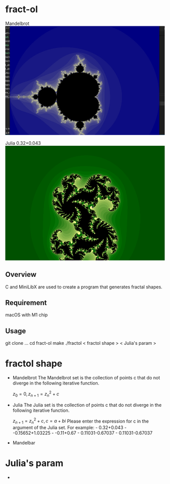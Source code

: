 # fract-ol
Mandelbrot
![gif](https://github.com/retakashi/fract-ol/blob/main/image/Mandelbrot.gif)

Julia 0.32+0.043
![gif](https://github.com/retakashi/fract-ol/blob/main/image/Julia.gif)

## Overview
C and MiniLibX are used to create a program that generates fractal shapes.

## Requirement
macOS with M1 chip
## Usage
git clone ...
cd fract-ol
make
./fractol < fractol shape > < Julia's param >
# fractol shape
- Mandelbrot
    The Mandelbrot set is the collection of points c that do not diverge in the following iterative function.

    $z_{0} = 0,z_{n+1} = z_{n}^{2} + c$
- Julia
    The Julia set is the collection of points c that do not diverge in the following iterative function.

    $z_{n+1} = z_{n}^{2} + c,c = a + bi$
    Please enter the expression for c in the argument of the Julia set. For example:
      - 0.32+0.043
      - -0.15652+1.03225
      - -0.11+0.67
      - 0.11031-0.67037
      - 0.11031-0.67037
- Mandelbar
       
# Julia's param
- 
